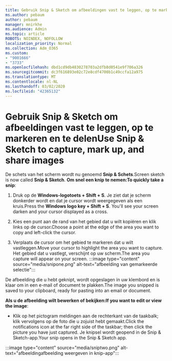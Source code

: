 ```yaml
---
title: Gebruik Snip & Sketch om afbeeldingen vast te leggen, op te markeren en te delen
ms.author: pebaum
author: pebaum
manager: mnirkhe
ms.audience: Admin
ms.topic: article
ROBOTS: NOINDEX, NOFOLLOW
localization_priority: Normal
ms.collection: Adm_O365
ms.custom:
- "9001666"
- "3733"
ms.openlocfilehash: dbd1cd9db4830278703a2dfb8d0541e9f706a326
ms.sourcegitcommit: dc3f616893e02c72e8cdf4700b1c49ccfa12a975
ms.translationtype: MT
ms.contentlocale: nl-NL
ms.lasthandoff: 03/02/2020
ms.locfileid: "42365132"
---
```

# <a name="use-snip--sketch-to-capture-mark-up-and-share-images"></a><span data-ttu-id="c6c06-102">Gebruik Snip & Sketch om afbeeldingen vast te leggen, op te markeren en te delen</span><span class="sxs-lookup"><span data-stu-id="c6c06-102">Use Snip & Sketch to capture, mark up, and share images</span></span>

<span data-ttu-id="c6c06-103">De schets van het scherm wordt nu genoemd **Snip & Schets**.</span><span class="sxs-lookup"><span data-stu-id="c6c06-103">Screen sketch is now called **Snip & Sketch**.</span></span> <span data-ttu-id="c6c06-104">**Om snel een knip te nemen:**</span><span class="sxs-lookup"><span data-stu-id="c6c06-104">**To quickly take a snip**:</span></span>

1. <span data-ttu-id="c6c06-105">Druk op de **Windows-logotoets + Shift + S**. Je ziet dat je scherm donkerder wordt en dat je cursor wordt weergegeven als een kruis.</span><span class="sxs-lookup"><span data-stu-id="c6c06-105">Press the **Windows logo key + Shift + S**. You'll see your screen darken and your cursor displayed as a cross.</span></span> 

2. <span data-ttu-id="c6c06-106">Kies een punt aan de rand van het gebied dat u wilt kopiëren en klik links op de cursor.</span><span class="sxs-lookup"><span data-stu-id="c6c06-106">Choose a point at the edge of the area you want to copy and left-click the cursor.</span></span> 

3. <span data-ttu-id="c6c06-107">Verplaats de cursor om het gebied te markeren dat u wilt vastleggen.</span><span class="sxs-lookup"><span data-stu-id="c6c06-107">Move your cursor to highlight the area you want to capture.</span></span> <span data-ttu-id="c6c06-108">Het gebied dat u vastlegt, verschijnt op uw scherm.</span><span class="sxs-lookup"><span data-stu-id="c6c06-108">The area you capture will appear on your screen.</span></span>
:::image type="content" source="media/snipone.png" alt-text="afbeelding van gemarkeerde selectie":::

<span data-ttu-id="c6c06-110">De afbeelding die u hebt geknipt, wordt opgeslagen in uw klembord en is klaar om in een e-mail of document te plakken.</span><span class="sxs-lookup"><span data-stu-id="c6c06-110">The image you snipped is saved to your clipboard, ready for pasting into an email or document.</span></span> 

<span data-ttu-id="c6c06-111">**Als u de afbeelding wilt bewerken of bekijken:**</span><span class="sxs-lookup"><span data-stu-id="c6c06-111">**If you want to edit or view the image**:</span></span> 

- <span data-ttu-id="c6c06-112">Klik op het pictogram meldingen aan de rechterkant van de taakbalk; klik vervolgens op de foto die u zojuist hebt gemaakt.</span><span class="sxs-lookup"><span data-stu-id="c6c06-112">Click the notifications icon at the far right side of the taskbar; then click the picture you have just captured.</span></span> <span data-ttu-id="c6c06-113">Je knipsel wordt geopend in de Snip & Sketch-app.</span><span class="sxs-lookup"><span data-stu-id="c6c06-113">Your snip opens in the Snip & Sketch app.</span></span>

:::image type="content" source="media/sniptwo.png" alt-text="afbeeldingafbeelding weergeven in knip-app":::